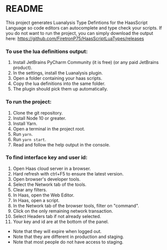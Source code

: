 # README #
This project generates Luanalysis Type Defintions for the HaasScript Language so code editors can autocomplete and type check your
scripts. If you do not want to run the project, you can simply download the output here:
https://github.com/FiretronP75/HaasScriptLuaTypes/releases

### To use the lua definitions output: ###
1. Install JetBrains PyCharm Community (it is free) (or any paid JetBrains product).
2. In the settings, install the Luanalysis plugin.
3. Open a folder containing your haas scripts.
4. Copy the lua definitions into the same folder.
5. The plugin should pick them up automatically.

### To run the project: ###
1. Clone the git repository.
2. Install Node 10 or greater.
3. Install Yarn.
4. Open a terminal in the project root.
5. Run `yarn`.
6. Run `yarn start`.
7. Read and follow the help output in the console.

### To find interface key and user id: ###
1. Open Haas cloud server in a browser.
2. Hard refresh with ctrl+F5 to ensure the latest version.
3. Open browser's developer tools.
4. Select the Network tab of the tools.
5. Clear any filters.
6. In Haas, open the Web Editor.
7. In Haas, open a script.
8. In the Network tab of the browser tools, filter on "command".
9. Click on the only remaining network transaction.
10. Select Headers tab if not already selected.
11. Your key and id are at the bottom of the panel.
* Note that they will expire when logged out.
* Note that they are different in production and staging.
* Note that most people do not have access to staging.
